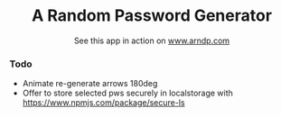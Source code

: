 <h1 align="center">
  A Random Password Generator
</h1>

<p align="center">
  See this app in action on 
  <a href="https://www.arndp.com">
    www.arndp.com
  </a>
</p>

### Todo

- Animate re-generate arrows 180deg
- Offer to store selected pws securely in localstorage with
  https://www.npmjs.com/package/secure-ls
